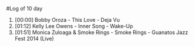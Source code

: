 #Log of 10 day

1. [00:00] Bobby Oroza - This Love - Deja Vu
1. [01:12] Kelly Lee Owens - Inner Song - Wake-Up
1. [01:51] Monica Zuloaga & Smoke Rings - Smoke Rings - Guanatos Jazz Fest 2014 (Live)
